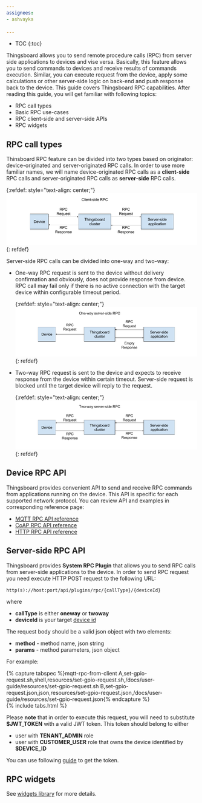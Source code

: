 ```yaml
---
assignees:
- ashvayka

---
```


* TOC
{:toc}

Thingsboard allows you to send remote procedure calls (RPC) from server side applications to devices and vise versa. 
Basically, this feature allows you to send commands to devices and receive results of commands execution. 
Similar, you can execute request from the device, apply some calculations or other server-side logic on back-end and push response back to the device.
This guide covers Thingsboard RPC capabilities. After reading this guide, you will get familiar with following topics:

- RPC call types
- Basic RPC use-cases
- RPC client-side and server-side APIs
- RPC widgets

## RPC call types

Thinsboard RPC feature can be divided into two types based on originator: device-originated and server-originated RPC calls.
In order to use more familiar names, we will name device-originated RPC calls as a **client-side** RPC calls 
and server-originated RPC calls as **server-side** RPC calls.
  
   {:refdef: style="text-align: center;"}
   ![image](/images/user-guide/client-side-rpc.png)
   {: refdef}  

Server-side RPC calls can be divided into one-way and two-way:
 
 - One-way RPC request is sent to the device without delivery confirmation and obviously, does not provide response from device. 
   RPC call may fail only if there is no active connection with the target device within configurable timeout period.
   
   {:refdef: style="text-align: center;"}
   ![image](/images/user-guide/one-way-rpc.png)
   {: refdef}
   
 - Two-way RPC request is sent to the device and expects to receive response from the device within certain timeout. 
   Server-side request is blocked until the target device will reply to the request.

   {:refdef: style="text-align: center;"}
   ![image](/images/user-guide/two-way-rpc.png)
   {: refdef}


## Device RPC API

Thingsboard provides convenient API to send and receive RPC commands from applications running on the device. 
This API is specific for each supported network protocol.
You can review API and examples in corresponding reference page:

 - [MQTT RPC API reference](/docs/reference/mqtt-api/#rpc-api)
 - [CoAP RPC API reference](/docs/reference/coap-api/#rpc-api)
 - [HTTP RPC API reference](/docs/reference/http-api/#rpc-api) 

## Server-side RPC API

Thingsboard provides **System RPC Plugin** that allows you to send RPC calls from server-side applications to the device.
In order to send RPC request you need execute HTTP POST request to the following URL:

```shell
http(s)://host:port/api/plugins/rpc/{callType}/{deviceId}
```

where 

 - **callType** is either **oneway** or **twoway**
 - **deviceId** is your target [device id](/docs/user-guide/ui/devices/#get-device-id)

The request body should be a valid json object with two elements: 
 
 - **method** - method name, json string
 - **params** - method parameters, json object

For example:

{% capture tabspec %}mqtt-rpc-from-client
A,set-gpio-request.sh,shell,resources/set-gpio-request.sh,/docs/user-guide/resources/set-gpio-request.sh
B,set-gpio-request.json,json,resources/set-gpio-request.json,/docs/user-guide/resources/set-gpio-request.json{% endcapture %}  
{% include tabs.html %}

Please **note** that in order to execute this request, you will need to substitute **$JWT_TOKEN** with a valid JWT token.
This token should belong to either 

 - user with **TENANT_ADMIN** role
 - user with **CUSTOMER_USER** role that owns the device identified by **$DEVICE_ID**
 
You can use following [guide](/docs/reference/rest-api/#rest-api-auth) to get the token.

## RPC widgets

See [widgets library](/docs/user-guide/ui/widget-library/#gpio-widgets) for more details.